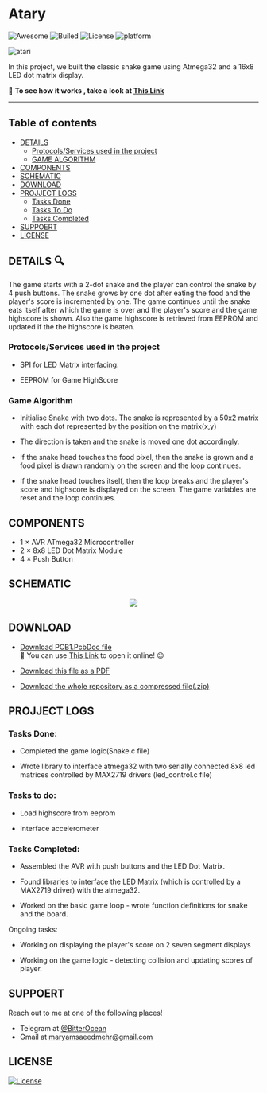 # **Atary**
![Awesome](https://cdn.rawgit.com/sindresorhus/awesome/d7305f38d29fed78fa85652e3a63e154dd8e8829/media/badge.svg)
![Builed](https://img.shields.io/azure-devops/build/totodem/8cf3ec0e-d0c2-4fcd-8206-ad204f254a96/2?style=flat)
![License](https://img.shields.io/packagist/l/doctrine/orm)
![platform](https://img.shields.io/badge/Atmega-32-orange)  

![atari](https://user-images.githubusercontent.com/60509979/73966608-988cb100-492b-11ea-8964-3ac4cf88396e.jpg)


In this project, we built the classic snake game using Atmega32 and a 16x8 LED dot matrix display.

:movie_camera: **To see how it works , take a look at <a href="https://www.aparat.com/v/ALuwK">This Link</a>**

---
## **Table of contents**
- [DETAILS](#DETAILS)
  - [Protocols/Services used in the project](#Protocols/Services_used_in_the_project:)
  - [GAME ALGORITHM](#GAME_ALGORITHM)
- [COMPONENTS](#COMPONENTS)
- [SCHEMATIC](#SCHEMATIC)
- [DOWNLOAD](#DOWNLOAD)
- [PROJJECT LOGS](#PROJJECT_LOGS)
  - [Tasks Done](#Tasks_Done)
  - [Tasks To Do](#Tasks_to_do)
  - [Tasks Completed](#Tasks_Completed)
- [SUPPOERT](#SUPPOERT)
- [LICENSE](#LICENSE)
 
 
## **DETAILS** :mag: 
The game starts with a 2-dot snake and the player can control the snake by 4 push buttons. The snake grows by one dot after eating the food and the player's score is incremented by one. The game continues until the snake eats itself after which the game is over and the player's score and the game highscore is shown. Also the game highscore is retrieved from EEPROM and updated if the the highscore is beaten.


### Protocols/Services used in the project

- SPI for LED Matrix interfacing.

- EEPROM for Game HighScore


### Game Algorithm

- Initialise Snake with two dots. The snake is represented by a 50x2 matrix with each dot represented by the position on the matrix(x,y)

- The direction is taken and the snake is moved one dot accordingly.

- If the snake head touches the food pixel, then the snake is grown and a food pixel is drawn randomly on the screen and the loop continues.

- If the snake head touches itself, then the loop breaks and the player's score and highscore is displayed on the screen. The game variables are reset and the loop continues.

## **COMPONENTS**

- 1 × AVR ATmega32 Microcontroller
- 2 × 8x8 LED Dot Matrix Module
- 4 × Push Button

## **SCHEMATIC**
<p align="center">
  <img src="https://user-images.githubusercontent.com/60509979/73965371-434fa000-4929-11ea-8931-e4a586ae2cae.png">
</p>


## **DOWNLOAD**

- <a href="https://minhaskamal.github.io/DownGit/#/home?url=https://github.com/BitterOcean/IUT/blob/master/Microprocessor/AVR_DevelopementBoard/PCB1.PcbDoc">Download PCB1.PcbDoc file</a></br>
:triangular_flag_on_post: You can use <a href="https://www.altium.com/viewer/">This Link</a>  to open it online!  :wink: 


- <a href="https://minhaskamal.github.io/DownGit/#/home?url=https://github.com/BitterOcean/IUT/blob/master/Microprocessor/AVR_DevelopementBoard/DevelopmentBoard.pdf">Download this file as a PDF</a>


- <a href="https://minhaskamal.github.io/DownGit/#/home?url=https://github.com/BitterOcean/IUT/blob/master/Microprocessor/AVR_DevelopementBoard/AVR_DevelopementBoard.zip">Download the whole repository as a compressed file(.zip)</a>

## **PROJJECT LOGS**

### Tasks Done:

- Completed the game logic(Snake.c file)

- Wrote library to interface atmega32 with two serially connected 8x8 led matrices controlled by MAX2719 drivers (led_control.c file)

### Tasks to do:

- Load highscore from eeprom

- Interface accelerometer

### Tasks Completed:

-  Assembled the AVR with push buttons and the LED Dot Matrix.

-  Found libraries to interface the LED Matrix (which is controlled by a MAX2719 driver) with the atmega32.

-  Worked on the basic game loop - wrote function definitions for snake and the board.

Ongoing tasks:

-  Working on displaying the player's score on 2 seven segment displays

-  Working on the game logic - detecting collision and updating scores of player.


## **SUPPOERT**

Reach out to me at one of the following places!

- Telegram at <a href="https://t.me/BitterOcean" target="_blank">@BitterOcean</a>
- Gmail at <a href="mailto:maryamsaeedmehr@gmail.com" target="_blank">maryamsaeedmehr@gmail.com</a>

## **LICENSE**

[![License](https://img.shields.io/:license-mit-blue.svg?style=flat-square)](http://badges.mit-license.org)


